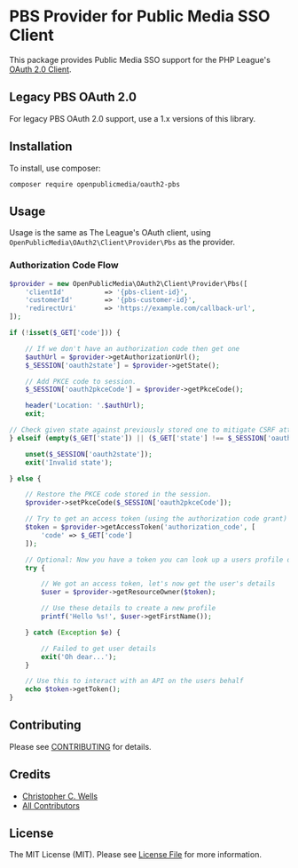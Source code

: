 # PBS Provider for Public Media SSO Client

This package provides Public Media SSO support for the PHP League's [OAuth 2.0 Client](https://github.com/thephpleague/oauth2-client).

## Legacy PBS OAuth 2.0

For legacy PBS OAuth 2.0 support, use a 1.x versions of this library.

## Installation

To install, use composer:

```shell
composer require openpublicmedia/oauth2-pbs
```

## Usage

Usage is the same as The League's OAuth client, using `OpenPublicMedia\OAuth2\Client\Provider\Pbs` as the provider.

### Authorization Code Flow

```php
$provider = new OpenPublicMedia\OAuth2\Client\Provider\Pbs([
    'clientId'          => '{pbs-client-id}',
    'customerId'        => '{pbs-customer-id}',
    'redirectUri'       => 'https://example.com/callback-url',
]);

if (!isset($_GET['code'])) {

    // If we don't have an authorization code then get one
    $authUrl = $provider->getAuthorizationUrl();
    $_SESSION['oauth2state'] = $provider->getState();

    // Add PKCE code to session.
    $_SESSION['oauth2pkceCode'] = $provider->getPkceCode();

    header('Location: '.$authUrl);
    exit;

// Check given state against previously stored one to mitigate CSRF attack
} elseif (empty($_GET['state']) || ($_GET['state'] !== $_SESSION['oauth2state'])) {

    unset($_SESSION['oauth2state']);
    exit('Invalid state');

} else {

    // Restore the PKCE code stored in the session.
    $provider->setPkceCode($_SESSION['oauth2pkceCode']);

    // Try to get an access token (using the authorization code grant)
    $token = $provider->getAccessToken('authorization_code', [
        'code' => $_GET['code']
    ]);

    // Optional: Now you have a token you can look up a users profile data
    try {

        // We got an access token, let's now get the user's details
        $user = $provider->getResourceOwner($token);

        // Use these details to create a new profile
        printf('Hello %s!', $user->getFirstName());

    } catch (Exception $e) {

        // Failed to get user details
        exit('Oh dear...');
    }

    // Use this to interact with an API on the users behalf
    echo $token->getToken();
}
```

## Contributing

Please see [CONTRIBUTING](CONTRIBUTING.md) for details.


## Credits

- [Christopher C. Wells](https://www.chris-wells.net)
- [All Contributors](https://github.com/openpublicmedia/oauth2-pbs/graphs/contributors)


## License

The MIT License (MIT). Please see [License File](LICENSE) for more information.
